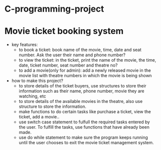 # C-programming-project
# Movie ticket booking system
* key features:
  - to book a ticket: book name of the movie, time, date and seat number. Ask the user their name and phone number?
  - to view the ticket: in the ticket, print the name of the movie, the time, date, ticket number, seat number and theatre no?
  - to add a movie(only for admin): add a newly released movie in the movie list with theatre numbers in which the movie is being shown
* how to make this project?
  - to store details of the ticket buyers, use structures to store their information such as their name, phone number, movie they are watching, etc
  - to store details of the available movies in the theatre, also use structure to store the information.
  - make functions to do certain tasks like purchase a ticket, view the ticket, add a movie..
  - use switch case statement to fulfull the required tasks entered by the user. To fulfill the tasks, use functions that have already been made.
  - use do while statement to make sure the program keeps running until the user chooses to exit the movie ticket management system.
